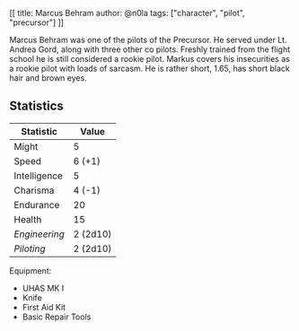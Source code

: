[[
title: Marcus Behram
author: @n0la
tags: ["character", "pilot", "precursor"]
]]

Marcus Behram was one of the pilots of the Precursor. He served under
Lt. Andrea Gord, along with three other co pilots. Freshly trained from
the flight school he is still considered a rookie pilot. Markus covers
his insecurities as a rookie pilot with loads of sarcasm. He is rather
short, 1.65, has short black hair and brown eyes.

## Statistics

| Statistic         |    Value
|-------------------|-------------------------
| Might             | 5
| Speed             | 6 (+1)
| Intelligence      | 5
| Charisma          | 4 (-1)
| Endurance         | 20
| Health            | 15
| *Engineering*     | 2 (2d10)
| *Piloting*        | 2 (2d10)

Equipment:

* UHAS MK I
* Knife
* First Aid Kit
* Basic Repair Tools
